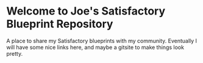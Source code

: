# Welcome to Joe's Satisfactory Blueprint Repository
A place to share my Satisfactory blueprints with my community. Eventually I will have some nice links here, and maybe a gitsite to make things look pretty.
